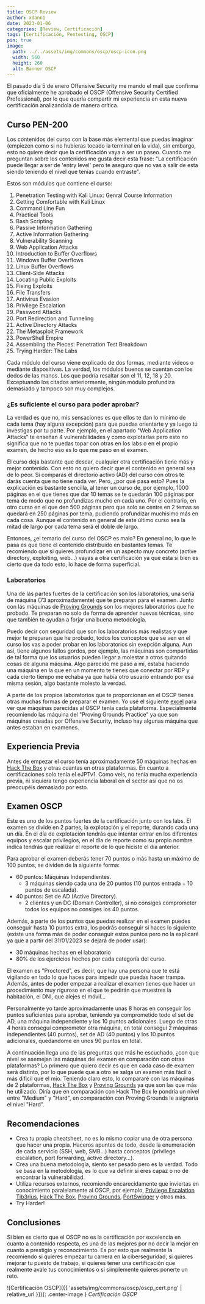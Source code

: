 ```yaml
---
title: OSCP Review
author: xdann1
date: 2023-01-06
categories: [Review, Certificación]
tags: [Certificación, Pentesting, OSCP]
pin: true
image:
  path: ../../assets/img/commons/oscp/oscp-icon.png
  width: 560
  height: 260
  alt: Banner OSCP
---
```


El pasado día 5 de enero Offensive Security me mando el mail que confirma que oficialmente he aprobado el OSCP (Offensive Security Certified Professional), por lo que quería compartir mi experiencia en esta nueva certificación analizandola de manera crítica.

## Curso PEN-200

Los contenidos del curso con la base más elemental que puedas imaginar (empiezen como si no hubieras tocado la terminal en la vida), sin embargo, esto no quiere decir que la certificación vaya a ser un paseo. Cuando me preguntan sobre los contenidos me gusta decir esta frase: "La certificación puede llegar a ser de 'entry level' pero te aseguro que no vas a salir de esta siendo teniendo el nivel que tenías cuando entraste".

Estos son módulos que contiene el curso:

1. Penetration Testing with Kali Linux: Genral Course Information
2. Getting Comfortable with Kali Linux
3. Command Line Fun
4. Practical Tools
5. Bash Scripting
6. Passive Information Gathering
7. Active Information Gathering
8. Vulnerability Scanning
9. Web Application Attacks
10. Introduction to Buffer Overflows
11. Windows Buffer Overflows
12. Linux Buffer Overflows
13. Client-Side Attacks
14. Locating Public Exploits
15. Fixing Exploits
16. File Transfers
17. Antivirus Evasion
18. Privilege Escalation
19. Password Attacks
20. Port Redirection and Tunneling
21. Active Directory Attacks
22. The Metasploit Framework
23. PowerShell Empire
24. Assembling the Pieces: Penetration Test Breakdown
25. Trying Harder: The Labs

Cada módulo del curso viene explicado de dos formas, mediante videos o mediante diapositivas. La verdad, los módulos buenos se cuentan con los dedos de las manos. Los que podría resaltar son el 11, 12, 18 y 20. Exceptuando los citados anteriormente, ningún módulo profundiza demasiado y tampoco son muy complejos.

<h3 data-toc-skip>¿Es suficiente el curso para poder aprobar?</h3> 

La verdad es que no, mis sensaciones es que ellos te dan lo mínimo de cada tema (hay alguna excepción) para que puedas orientarte y ya luego tú investigas por tu parte. Por ejemplo, en el apartado "Web Application Attacks" te enseñan 4 vulnerabilidades y como explotarlas pero esto no significa que no te puedas topar con otras en los labs o en el propio examen, de hecho eso es lo que me paso en el examen.

El curso deja bastante que desear, cualquier otra certificación tiene más y mejor contenido. Con esto no quiero decir que el contenido en general sea de lo peor. Si comparas el directorio activo (AD) del curso con otros te darás cuenta que no tiene nada ver. Pero, ¿por qué pasa esto? Pues la explicación es bastante sencilla, al tener un curso de, por ejemplo, 1000 páginas en el que tienes que dar 10 temas se te quedarán 100 páginas por tema de modo que no profundizas mucho en cada uno. Por el contrario, en otro curso en el que den 500 páginas pero que solo se centre en 2 temas se quedará en 250 páginas por tema, pudiendo profundizar muchisimo más en cada cosa. Aunque el contenido en general de este último curso sea la mitad de largo por cada tema será el doble de largo.

Entonces, ¿el temario del curso del OSCP es malo? En general no, lo que le pasa es que tiene el contenido distribuido en bastantes temas. Te recomiendo que si quieres profundizar en un aspecto muy concreto (active directory, exploiting, web...) vayas a otra certificación ya que esta si bien es cierto que da todo esto, lo hace de forma superficial.

<h3 data-toc-skip>Laboratorios</h3> 

Una de las partes fuertes de la certificación son los laboratorios, una sería de máquina (73 aproximadamente) que te preparan para el examen. Junto con lás máquinas de [Proving Grounds](https://www.offensive-security.com/labs/individual/) son los mejores laboratorios que he probado.  Te preparan no solo de forma de aprender nuevas técnicas, sino que también te ayudan a forjar una buena metodología.

Puedo decir con seguridad que son los laboratorios más realistas y que mejor te preparan que he probado, todos los conceptos que se ven en el curso los vas a poder probar en los laboratorios sin exepción alguna. Aun así, tiene algunos fallos gordos, por ejemplo, las máquinas son compartidas de tal forma que los usuarios pueden llegar a molestar a otros quitando cosas de alguna máquina. Algo parecido me pasó a mí, estaba haciendo una máquina en la que en un momento te tienes que conectar por RDP y cada cierto tiempo me echaba ya que había otro usuario entrando por esa misma sesión, algo bastante molesto la verdad.

A parte de los propios laboratorios que te proporcionan en el OSCP tienes otras muchas formas de preparar el examen. Yo usé el siguiente [excel](https://docs.google.com/spreadsheets/u/1/d/1dwSMIAPIam0PuRBkCiDI88pU3yzrqqHkDtBngUHNCw8/htmlview#) para ver que máquinas parecidas al OSCP tenía cada plataforma. Especialmente recomiendo las máquina del "Proving Grounds Practice" ya que son máquinas creadas por Offensive Security, incluso hay algunas máquina que antes estaban en examenes.

## Experiencia Previa 

Antes de empezar el curso tenía aproximadamente 50 máquinas hechas en [Hack The Box](https://www.hackthebox.com/) y otras cuantas en otras plataformas. En cuanto a certificaciones solo tenía el eJPTv1. Como veis, no tenía mucha experiencia previa, ni siquiera tengo experiencia laboral en el sector así que no os preocupéis demasiado por esto.

## Examen OSCP

Este es uno de los puntos fuertes de la certificación junto con los labs. El examen se divide en 2 partes, la explotación y el reporte, durando cada una un día. En el día de explotación tendrás que intentar entrar en los diferentes equipos y escalar privilegios, en el día de reporte como su propio nombre indica tendrás que realizar el reporte de lo que hiciste el día anterior.

Para aprobar el examen deberás tener 70 puntos o más hasta un máximo de 100 puntos, se dividen de la siguiente forma:

- 60 puntos: Máquinas Independientes.
  - 3 máquinas siendo cada una de 20 puntos (10 puntos entrada + 10 puntos de escalada).
- 40 puntos: Set de AD (Active Directory).
  - 2 clientes y un DC (Domain Controller), si no consiges comprometer todos los equipos no consiges los 40 puntos.

Además, a parte de los puntos que puedas realizar en el examen puedes conseguir hasta 10 puntos extra, los podrás conseguir si haces lo siguiente (existe una forma más de poder conseguir estos puntos pero no la explicaré ya que a partir del 31/01/2023 se dejará de poder usar):

- 30 máquinas hechas en el laboratorio
- 80% de los ejercicios hechos por cada categoría del curso.

El examen es "Proctored", es decir, que hay una persona que te está vigilando en todo lo que haces para impedir que puedas hacer trampa. Además, antes de poder empezar a realizar el examen tienes que hacer un procedimiento muy riguroso en el que te pedirán que muestres la habitación, el DNI, que alejes el móvil...

Personalmente yo tarde aproximadamente unas 8 horas en conseguir los puntos suficientes para aprobar, teniendo ya comprometido todo el set de AD, una máquina independiente y los 10 puntos adicionales. Luego de otras 4 horas conseguí comprometer otra máquina, en total conseguí 2 máquinas independientes (40 puntos), set de AD (40 puntos) y los 10 puntos adicionales, quedandome en unos 90 puntos en total.

A continuación llega una de las preguntas que más he escuchado, ¿con que nivel se asemejan las máquinas del examen en comparación con otras plataformas? Lo primero que quiero decir es que en cada caso de examen será distinto, por lo que puede que a otro se salga un examen más fácil o más dificil que el mio. Teniendo claro esto, lo compararé con las máquinas de 2 plataformas, [Hack The Box](https://www.hackthebox.com/) y [Proving Grounds](https://www.offensive-security.com/labs/individual/) ya que son las que más he utilizado. Diría que en comparación con Hack The Box le pondría un nivel entre "Medium" y "Hard", en comparación con Proving Grounds le asignaría el nivel "Hard".

## Recomendaciones

- Crea tu propia cheatsheet, no es lo mismo copiar una de otra persona que hacer una propia. Haceros apuntes de todo, desde la enumeración de cada servicio (SSH, web, SMB...) hasta conceptos (privilege escalation, port forwarding, active directory...). 
- Crea una buena metodología, siento ser pesado pero es la verdad. Todo se basa en la metodología, es lo que va definir si eres capaz o no de encontrar la vulnerabilidad. 
- Utiliza recursos externos, recomiendo encarecidamente que inviertas en conocimiento paralelamente al OSCP, por ejemplo, [Privilege Escalation Tib3rius](https://courses.tib3rius.com/), [Hack The Box](https://www.hackthebox.com/), [Proving Grounds](https://www.offensive-security.com/labs/individual/), [PortSwigger](https://portswigger.net/) y otros más.
- Try Harder!

## Conclusiones

Si bien es cierto que el OSCP no es la certificación por excelencia en cuanto a contenido respecta, es una de las mejores por no decir la mejor en cuanto a prestigio y reconocimiento. Es por esto que realmente la recomiendo si quieres empezar tu carrera en la ciberseguridad, si quieres mejorar tu puesto de trabajo, si quieres tener una certificación que realmente avale tus conocimientos o si simplemente quieres ponerte un reto.

![Certificación OSCP]({{ 'assets/img/commons/oscp/oscp_cert.png' | relative_url }}){: .center-image }
_Certificación OSCP_
